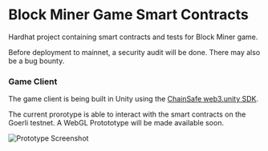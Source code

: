 # Block Miner Game Smart Contracts

Hardhat project containing smart contracts and tests for Block Miner game.

Before deployment to mainnet, a security audit will be done. There may also be a bug bounty.

### Game Client

The game client is being built in Unity using the [ChainSafe web3.unity SDK](https://gaming.chainsafe.io/).

The current prorotype is able to interact with the smart contracts on the Goerli testnet. A WebGL Protototype will be made available soon.

![Prototype Screenshot](https://rohinknight.com/assets/resume/block-miner-level-editor.png)
